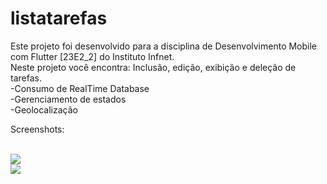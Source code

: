 # listatarefas

Este projeto foi desenvolvido para a disciplina de Desenvolvimento Mobile com Flutter [23E2_2] do Instituto Infnet. <br>
Neste projeto você encontra: Inclusão, edição, exibição e deleção de tarefas. <br>
-Consumo de RealTime Database <br>
-Gerenciamento de estados <br>
-Geolocalização <br>

Screenshots: <br><br>

<img src="https://uploaddeimagens.com.br/images/004/486/910/original/1.png?1685416304">
<br>
<img src="https://uploaddeimagens.com.br/images/004/486/913/full/2.png?1685416420">

